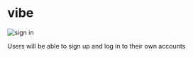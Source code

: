 # vibe

![sign in](https://user-images.githubusercontent.com/63977819/127009899-dfb1ee08-1fca-4adf-96aa-3619f1fa4058.gif)

Users will be able to sign up and log in to their own accounts
